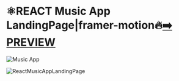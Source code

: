 
# ⚛️REACT Music App LandingPage|framer-motion🔥[:arrow_right: PREVIEW](https://erik161.github.io/ReactMusicAppLandingPage/) 


 

![Music App](https://user-images.githubusercontent.com/26189854/169399815-b1e99e6e-5dbd-4a14-b6e4-9f8a997d339e.gif)



![ReactMusicAppLandingPage](https://user-images.githubusercontent.com/26189854/169392230-3915066e-1112-4157-9079-22a3f66be792.png)




